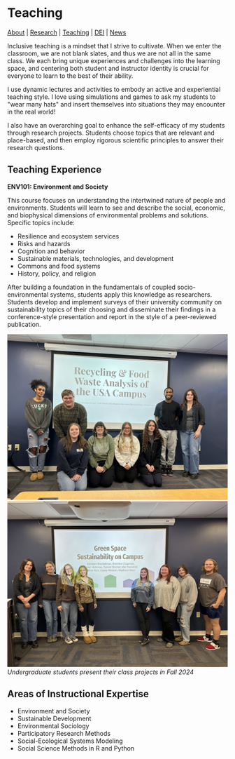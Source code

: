 # Teaching
[About](https://shswinea.github.io/) | [Research](/research.md) | [Teaching](/teaching.md) | [DEI](/dei.md) | [News](/news.md)

Inclusive teaching is a mindset that I strive to cultivate. When we enter the classroom, we are not blank slates, and thus we are not all in the same class. We each bring unique experiences and challenges into the learning space, and centering both student and instructor identity is crucial for everyone to learn to the best of their ability.

I use dynamic lectures and activities to embody an active and experiential teaching style. I love using simulations and games to ask my students to "wear many hats" and insert themselves into situations they may encounter in the real world!

I also have an overarching goal to enhance the self-efficacy of my students through research projects. Students choose topics that are relevant and place-based, and then employ rigorous scientific principles to answer their research questions.

## Teaching Experience

**ENV101: Environment and Society**

This course focuses on understanding the intertwined nature of people and environments. Students will learn to see and describe the social, economic, and biophysical dimensions of environmental problems and solutions. Specific topics include:

* Resilience and ecosystem services
* Risks and hazards
* Cognition and behavior
* Sustainable materials, technologies, and development
* Commons and food systems
* History, policy, and religion

After building a foundation in the fundamentals of coupled socio-environmental systems, students apply this knowledge as researchers. Students develop and implement surveys of their university community on sustainability topics of their choosing and disseminate their findings in a conference-style presentation and report in the style of a peer-reviewed publication.

![Class 1](asset/class1.jpg)
![Class 2](asset/class2.jpg)
*Undergraduate students present their class projects in Fall 2024*


## Areas of Instructional Expertise

- Environment and Society
- Sustainable Development
- Environmental Sociology
- Participatory Research Methods
- Social-Ecological Systems Modeling
- Social Science Methods in R and Python
